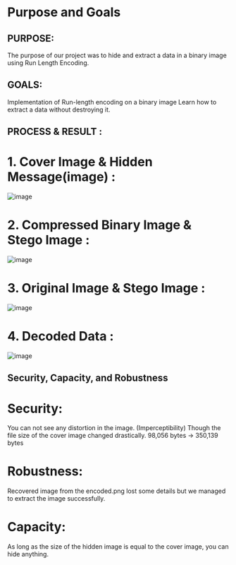 Purpose and Goals
=================

PURPOSE:
--------
The purpose of our project was to hide and extract a data in a binary image using Run Length Encoding.

GOALS:
--------
Implementation of Run-length encoding on a binary image
Learn how to extract a data without destroying it.


PROCESS & RESULT :
--------

# 1. Cover Image & Hidden Message(image) :
![image](https://github.com/user-attachments/assets/17b5ab8e-469f-4746-8071-ac708a04bbc8)


# 2. Compressed Binary Image & Stego Image : 
![image](https://github.com/user-attachments/assets/34eb68b0-0da4-4634-bc9c-446332b73d1d)

# 3. Original Image & Stego Image :
![image](https://github.com/user-attachments/assets/03b7a2ea-574c-4bcb-8d7e-df29815f70c8)

# 4. Decoded Data : 

![image](https://github.com/user-attachments/assets/cbc270d2-e2d4-4323-a1ae-5ac78cbe3032)


Security, Capacity, and Robustness
------------------------------------

# Security:
You can not see any distortion in the image. (Imperceptibility)
Though the file size of the cover image changed drastically.
98,056 bytes → 350,139 bytes

# Robustness:
Recovered image from the encoded.png lost some details but we managed to extract the image successfully.

# Capacity:
As long as the size of the hidden image is equal to the cover image, you can hide anything.	

